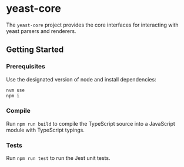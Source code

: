 # yeast-core

The `yeast-core` project provides the core interfaces for interacting with yeast parsers and renderers.

## Getting Started

### Prerequisites

Use the designated version of node and install dependencies:

```sh
nvm use
npm i
```

### Compile

Run `npm run build` to compile the TypeScript source into a JavaScript module with TypeScript typings.

### Tests

Run `npm run test` to run the Jest unit tests.

